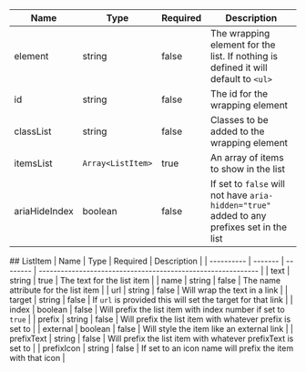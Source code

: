 | Name          | Type              | Required | Description                                                                                |
| ------------- | ----------------- | -------- | ------------------------------------------------------------------------------------------ |
| element       | string            | false    | The wrapping element for the list. If nothing is defined it will default to `<ul>`         |
| id            | string            | false    | The id for the wrapping element                                                            |
| classList     | string            | false    | Classes to be added to the wrapping element                                                |
| itemsList     | `Array<ListItem>` | true     | An array of items to show in the list                                                      |
| ariaHideIndex | boolean           | false    | If set to `false` will not have `aria-hidden="true"` added to any prefixes set in the list |

## ListItem
| Name | Type | Required | Description |
| ---------- | ------- | -------- | ------------------------------------------------------------ |
| text | string | true | The text for the list item |
| name | string | false | The name attribute for the list item |
| url | string | false | Will wrap the text in a link |
| target | string | false | If `url` is provided this will set the target for that link |
| index | boolean | false | Will prefix the list item with index number if set to `true` |
| prefix | string | false | Will prefix the list item with whatever prefix is set to |
| external | boolean | false | Will style the item like an external link |
| prefixText | string | false | Will prefix the list item with whatever prefixText is set to |
| prefixIcon | string | false | If set to an icon name will prefix the item with that icon |
